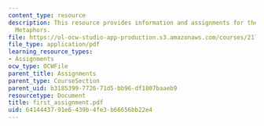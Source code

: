 ```yaml
---
content_type: resource
description: This resource provides information and assignments for the poem, titled
  Metaphors.
file: https://ol-ocw-studio-app-production.s3.amazonaws.com/courses/21l-004-major-poets-fall-2001/6414443791e6439b4fe3b66656bb22e4_first_assignment.pdf
file_type: application/pdf
learning_resource_types:
- Assignments
ocw_type: OCWFile
parent_title: Assignments
parent_type: CourseSection
parent_uid: b3185399-7726-71d5-bb96-df1807baaeb9
resourcetype: Document
title: first_assignment.pdf
uid: 64144437-91e6-439b-4fe3-b66656bb22e4
---
```

